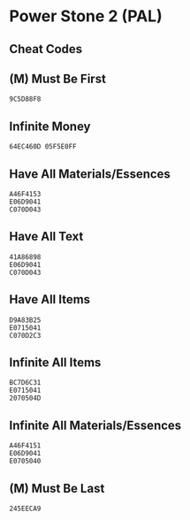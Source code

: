 # Power Stone 2 (PAL)

## Cheat Codes

## (M) Must Be First

```
9C5D88F8

```

## Infinite Money

```
64EC460D 05F5E0FF

```

## Have All Materials/Essences

```
A46F4153 
E06D9041 
C070D043

```

## Have All Text

```
41A86898 
E06D9041 
C070D043

```

## Have All Items

```
D9A83B25 
E0715041 
C070D2C3

```

## Infinite All Items

```
BC7D6C31 
E0715041 
2070504D

```

## Infinite All Materials/Essences

```
A46F4151 
E06D9041 
E0705040

```

## (M) Must Be Last

```
245EECA9

```

